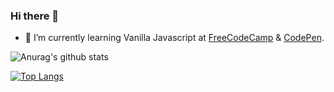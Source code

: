 ### Hi there 👋

- 🌱 I’m currently learning Vanilla Javascript at [FreeCodeCamp](https://freecodecamp.org/tahseen) & [CodePen](https://codepen.io/TahseenAlaa).

![Anurag's github stats](https://github-readme-stats.vercel.app/api?username=TahseenAlaa&show_icons=true&theme=react) 

[![Top Langs](https://github-readme-stats.vercel.app/api/top-langs/?username=TahseenAlaa&layout=compact)](https://github.com/TahseenAlaa/github-readme-stats)




<!--
**TahseenAlaa/TahseenAlaa** is a ✨ _special_ ✨ repository because its `README.md` (this file) appears on your GitHub profile.

Here are some ideas to get you started:

- 🔭 I’m currently working on ...
- 🌱 I’m currently learning ...
- 👯 I’m looking to collaborate on ...
- 🤔 I’m looking for help with ...
- 💬 Ask me about ...
- 📫 How to reach me: ...
- 😄 Pronouns: ...
- ⚡ Fun fact: ...
-->
